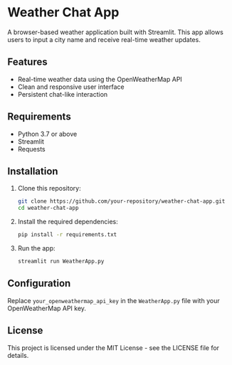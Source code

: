 
# Weather Chat App

A browser-based weather application built with Streamlit. This app allows users to input a city name and receive real-time weather updates.

## Features

- Real-time weather data using the OpenWeatherMap API
- Clean and responsive user interface
- Persistent chat-like interaction

## Requirements

- Python 3.7 or above
- Streamlit
- Requests

## Installation

1. Clone this repository:

   ```bash
   git clone https://github.com/your-repository/weather-chat-app.git
   cd weather-chat-app
   ```

2. Install the required dependencies:

   ```bash
   pip install -r requirements.txt
   ```

3. Run the app:

   ```bash
   streamlit run WeatherApp.py
   ```

## Configuration

Replace `your_openweathermap_api_key` in the `WeatherApp.py` file with your OpenWeatherMap API key.

## License

This project is licensed under the MIT License - see the LICENSE file for details.
